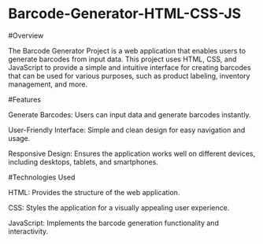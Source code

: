 # Barcode-Generator-HTML-CSS-JS

#Overview

The Barcode Generator Project is a web application that enables users to generate barcodes from input data. This project uses HTML, CSS, and JavaScript to provide a simple and intuitive interface for creating barcodes that can be used for various purposes, such as product labeling, inventory management, and more.

#Features

Generate Barcodes: Users can input data and generate barcodes instantly.

User-Friendly Interface: Simple and clean design for easy navigation and usage.

Responsive Design: Ensures the application works well on different devices, including desktops, tablets, and smartphones.

#Technologies Used

HTML: Provides the structure of the web application.

CSS: Styles the application for a visually appealing user experience.

JavaScript: Implements the barcode generation functionality and interactivity.
